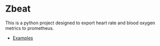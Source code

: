 # Zbeat

This is a python project designed to export heart rate and blood oxygen metrics
to prometheus.

* [Examples](./examples/README.md)